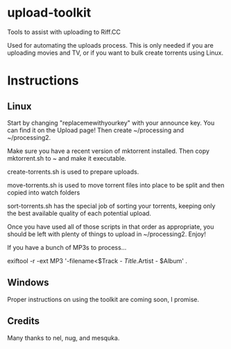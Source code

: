 # upload-toolkit
Tools to assist with uploading to Riff.CC

Used for automating the uploads process. This is only needed if you are uploading movies and TV, or if you want to bulk create torrents using Linux.

# Instructions
## Linux
Start by changing "replacemewithyourkey" with your announce key. You can find it on the Upload page! Then create ~/processing and ~/processing2.

Make sure you have a recent version of mktorrent installed. Then copy mktorrent.sh to ~ and make it executable.

create-torrents.sh is used to prepare uploads.

move-torrents.sh is used to move torrent files into place to be split and then copied into watch folders

sort-torrents.sh has the special job of sorting your torrents, keeping only the best available quality of each potential upload.

Once you have used all of those scripts in that order as appropriate, you should be left with plenty of things to upload in ~/processing2. Enjoy!

If you have a bunch of MP3s to process...

exiftool -r -ext MP3 '-filename<$Track - $Title.%e' . && exiftool -r -ext MP3 '-Directory<$Artist - $Album' .

## Windows
Proper instructions on using the toolkit are coming soon, I promise.

## Credits
Many thanks to nel, nug, and mesquka.
